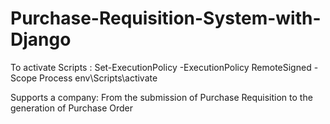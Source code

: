 # Purchase-Requisition-System-with-Django

To activate Scripts : Set-ExecutionPolicy -ExecutionPolicy RemoteSigned -Scope Process 
env\Scripts\activate


Supports a company: From the submission of Purchase Requisition to the generation of 
Purchase Order
